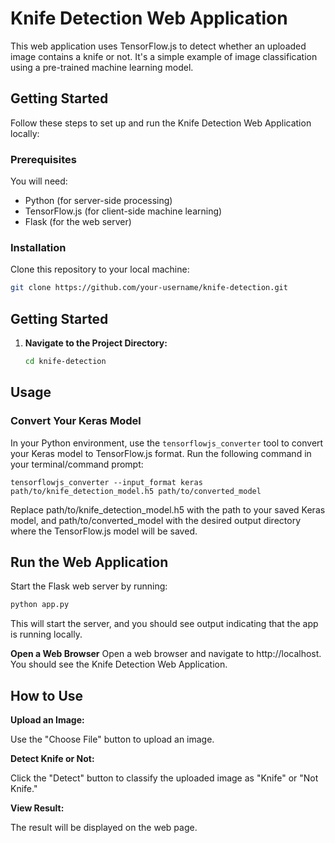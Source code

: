 # Knife Detection Web Application

This web application uses TensorFlow.js to detect whether an uploaded image contains a knife or not. It's a simple example of image classification using a pre-trained machine learning model.

## Getting Started

Follow these steps to set up and run the Knife Detection Web Application locally:

### Prerequisites

You will need:

- Python (for server-side processing)
- TensorFlow.js (for client-side machine learning)
- Flask (for the web server)

### Installation
Clone this repository to your local machine:

   ```bash
   git clone https://github.com/your-username/knife-detection.git
```
## Getting Started

1. **Navigate to the Project Directory:**

   ```bash
   cd knife-detection
   ```
## Usage

### Convert Your Keras Model

In your Python environment, use the `tensorflowjs_converter` tool to convert your Keras model to TensorFlow.js format. Run the following command in your terminal/command prompt:

```shell
tensorflowjs_converter --input_format keras path/to/knife_detection_model.h5 path/to/converted_model
```
Replace path/to/knife_detection_model.h5 with the path to your saved Keras model, and path/to/converted_model with the desired output directory where the TensorFlow.js model will be saved.
## Run the Web Application
Start the Flask web server by running:
```bash
python app.py
```
This will start the server, and you should see output indicating that the app is running locally.

**Open a Web Browser**
Open a web browser and navigate to http://localhost. You should see the Knife Detection Web Application.

## How to Use
**Upload an Image:**

Use the "Choose File" button to upload an image.

**Detect Knife or Not:**

Click the "Detect" button to classify the uploaded image as "Knife" or "Not Knife."

**View Result:**

The result will be displayed on the web page.

